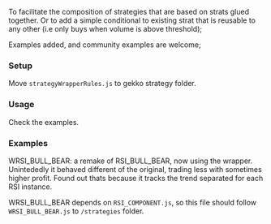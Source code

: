 To facilitate the composition of strategies that are based on strats glued together.
Or to add a simple conditional to existing strat that is reusable to any other (i.e only buys when volume is above threshold);

Examples added, and community examples are welcome;

### Setup

Move `strategyWrapperRules.js` to gekko strategy folder.

### Usage

Check the examples.

### Examples

WRSI_BULL_BEAR: a remake of RSI_BULL_BEAR, now using the wrapper. 
Unintededly it behaved different of the original, trading less with sometimes higher profit.
Found out thats because it tracks the trend separated for each RSI instance.

WRSI_BULL_BEAR depends on `RSI_COMPONENT.js`, so this file should follow `WRSI_BULL_BEAR.js` to `/strategies` folder.


